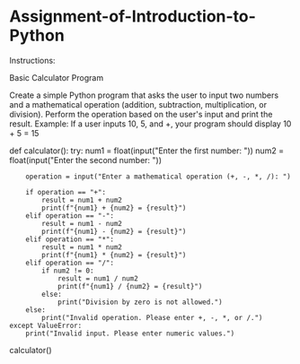 # Assignment-of-Introduction-to-Python

Instructions:

Basic Calculator Program

Create a simple Python program that asks the user to input two numbers and a mathematical operation (addition, subtraction, multiplication, or division).
Perform the operation based on the user's input and print the result.
Example: If a user inputs 10, 5, and +, your program should display 10 + 5 = 15



def calculator():
    try:
        num1 = float(input("Enter the first number: "))
        num2 = float(input("Enter the second number: "))

        operation = input("Enter a mathematical operation (+, -, *, /): ")

        if operation == "+":
            result = num1 + num2
            print(f"{num1} + {num2} = {result}")
        elif operation == "-":
            result = num1 - num2
            print(f"{num1} - {num2} = {result}")
        elif operation == "*":
            result = num1 * num2
            print(f"{num1} * {num2} = {result}")
        elif operation == "/":
            if num2 != 0:
                result = num1 / num2
                print(f"{num1} / {num2} = {result}")
            else:
                print("Division by zero is not allowed.")
        else:
            print("Invalid operation. Please enter +, -, *, or /.")
    except ValueError:
        print("Invalid input. Please enter numeric values.")

calculator()
